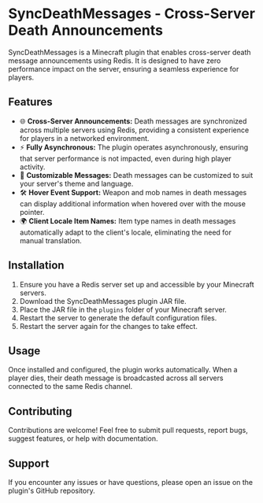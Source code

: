 # SyncDeathMessages - Cross-Server Death Announcements

SyncDeathMessages is a Minecraft plugin that enables cross-server death message announcements using Redis. It is designed to have zero performance impact on the server, ensuring a seamless experience for players.

## Features

- 🌐 **Cross-Server Announcements:** Death messages are synchronized across multiple servers using Redis, providing a consistent experience for players in a networked environment.
- ⚡ **Fully Asynchronous:** The plugin operates asynchronously, ensuring that server performance is not impacted, even during high player activity.
- 🎨 **Customizable Messages:** Death messages can be customized to suit your server's theme and language.
- 🛠️ **Hover Event Support:** Weapon and mob names in death messages can display additional information when hovered over with the mouse pointer.
- 🌍 **Client Locale Item Names:** Item type names in death messages automatically adapt to the client's locale, eliminating the need for manual translation.

## Installation

1. Ensure you have a Redis server set up and accessible by your Minecraft servers.
2. Download the SyncDeathMessages plugin JAR file.
3. Place the JAR file in the `plugins` folder of your Minecraft server.
4. Restart the server to generate the default configuration files.
5. Restart the server again for the changes to take effect.

## Usage

Once installed and configured, the plugin works automatically. When a player dies, their death message is broadcasted across all servers connected to the same Redis channel.

## Contributing

Contributions are welcome! Feel free to submit pull requests, report bugs, suggest features, or help with documentation.

## Support

If you encounter any issues or have questions, please open an issue on the plugin's GitHub repository.
